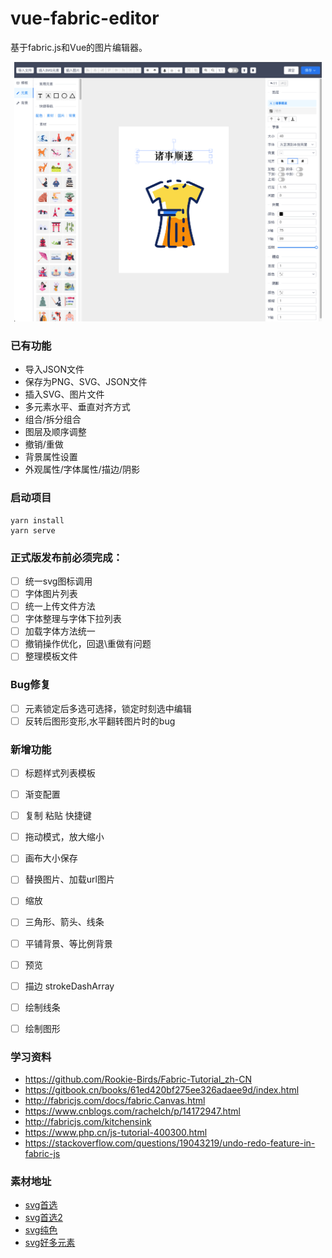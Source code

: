 # vue-fabric-editor
基于fabric.js和Vue的图片编辑器。

<p align="center"><img width="492" src="./src/assets/demo.png" /></p>

### 已有功能
- 导入JSON文件
- 保存为PNG、SVG、JSON文件
- 插入SVG、图片文件
- 多元素水平、垂直对齐方式
- 组合/拆分组合
- 图层及顺序调整
- 撤销/重做
- 背景属性设置
- 外观属性/字体属性/描边/阴影

### 启动项目
```
yarn install
yarn serve
```

### 正式版发布前必须完成：
- [ ] 统一svg图标调用
- [ ] 字体图片列表
- [ ] 统一上传文件方法
- [ ] 字体整理与字体下拉列表
- [ ] 加载字体方法统一
- [ ] 撤销操作优化，回退\重做有问题
- [ ] 整理模板文件

### Bug修复
- [ ] 元素锁定后多选可选择，锁定时刻选中编辑
- [ ] 反转后图形变形,水平翻转图片时的bug

### 新增功能
- [ ] 标题样式列表模板
- [ ] 渐变配置
- [ ] 复制 粘贴 快捷键
- [ ] 拖动模式，放大缩小
- [ ] 画布大小保存
- [ ] 替换图片、加载url图片
- [ ] 缩放
- [ ] 三角形、箭头、线条
- [ ] 平铺背景、等比例背景
- [ ] 预览
- [ ] 描边 strokeDashArray
- [ ] 绘制线条
- [ ] 绘制图形


### 学习资料
<!-- 中文文档 -->
- https://github.com/Rookie-Birds/Fabric-Tutorial_zh-CN
- https://gitbook.cn/books/61ed420bf275ee326adaee9d/index.html
- http://fabricjs.com/docs/fabric.Canvas.html
- https://www.cnblogs.com/rachelch/p/14172947.html
- http://fabricjs.com/kitchensink
- https://www.php.cn/js-tutorial-400300.html
- https://stackoverflow.com/questions/19043219/undo-redo-feature-in-fabric-js

### 素材地址
<!-- 素材 -->
- [svg首选](https://www.svgrepo.com/)
- [svg首选2](https://www.shareicon.net/)
- [svg纯色](https://svgsilh.com/zh/)
- [svg好多元素](http://gofreedownload.net/)